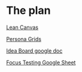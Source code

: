 # The plan

[Lean Canvas](https://docs.google.com/presentation/d/1z_-_WdWaaVoti1onxNNjTGKksbqicXZnhtni8aQZ1e4/edit#slide=id.gc8216bd24_20_0)

[Persona Grids](https://docs.google.com/presentation/d/1qXh3q9gtMDDMQh-fiDi1pT24ROq9R-NemT-jp5VbmbI/edit#slide=id.g2d9a8c9c3f9_0_357)

[Idea Board google doc](https://docs.google.com/document/d/1oEj0iv2YE9rVrYTtMqfA5GVY_Xx1AoNnXT9trDC17Hw/edit?usp=sharing)

[Focus Testing Google Sheet](https://docs.google.com/spreadsheets/d/1RrCITkOFxIo0126ufKK69fgbB4g2wLc0zRlLEOAUBuI/edit?usp=sharing)
